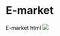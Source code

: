 # E-market
E-market html
![](http://theme.opensourcevn.com/wp-content/uploads/2018/10/emarket_1.png)

